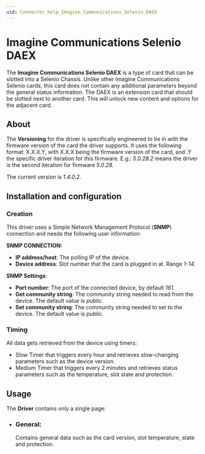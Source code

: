```yaml
---
uid: Connector_help_Imagine_Communications_Selenio_DAEX
---
```


# Imagine Communications Selenio DAEX

The **Imagine Communications Selenio DAEX** is a type of card that can be slotted into a Selenio Chassis. Unlike other Imagine Communications Selenio cards, this card does not contain any additional parameters beyond the general status information. The DAEX is an extension card that should be slotted next to another card. This will unlock new content and options for the adjacent card.

## About

The **Versioning** for the driver is specifically engineered to tie in with the firmware version of the card the driver supports. It uses the following format: X.X.X.Y, with X.X.X being the firmware version of the card, and .Y the specific driver iteration for this firmware. E.g.: *5.0.28.2* means the driver is the second iteration for firmware *5.0.28.*

The current version is *1.4.0.2.*

## Installation and configuration

### Creation

This driver uses a Simple Network Management Protocol (**SNMP**) connection and needs the following user information:

**SNMP CONNECTION:**

- **IP address/host**: The polling IP of the device.
- **Device address**: Slot number that the card is plugged in at. Range *1-14.*

**SNMP Settings**:

- **Port number**: The port of the connected device, by default *161*.
- **Get community string**: The community string needed to read from the device. The default value is *public*.
- **Set community string**: The community string needed to set to the device. The default value is *public.*

### Timing

All data gets retrieved from the device using timers:

- Slow Timer that triggers every hour and retrieves slow-changing parameters such as the device version.
- Medium Timer that triggers every 2 minutes and retrieves status parameters such as the temperature, slot state and protection.

## Usage

The **Driver** contains only a single page:

- ### General:

  Contains general data such as the card version, slot temperature, state and protection.
